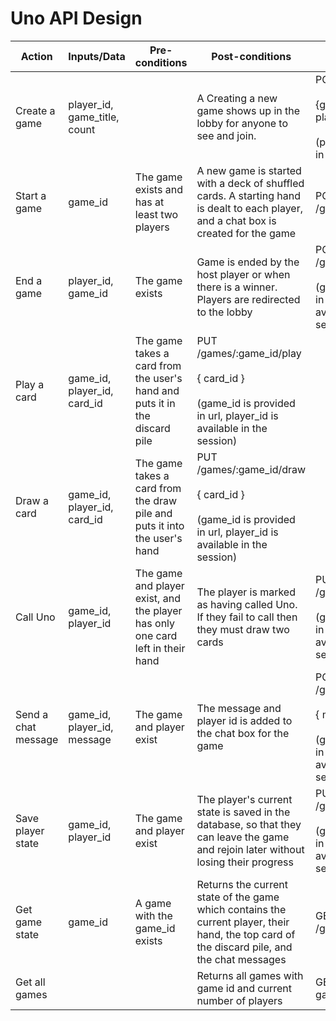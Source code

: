 # Uno API Design

| Action              | Inputs/Data                  | Pre-conditions                                                                 | Post-conditions                                                                                                                                                                                                                                                                                         | API Endpoint                                                                                                              |
| ------------------- | ---------------------------- | ------------------------------------------------------------------------------ | ------------------------------------------------------------------------------------------------------------------------------------------------------------------------------------------------------------------------------------------------------------------------------------------------------- | ------------------------------------------------------------------------------------------------------------------------- |
| Create a game       | player_id, game_title, count |                                                                                | A Creating a new game shows up in the lobby for anyone to see and join.                                                                                                                                                                              | POST /games/create<br><br>{game_title, player_count }<br><br>(player_id is available in the session)                      |
| Start a game        | game_id                      | The game exists and has at least two players                                   | A new game is started with a deck of shuffled cards. A starting hand is dealt to each player, and a chat box is created for the game                                                                                                                                                                    | POST /games/:game_id/start                                                                                                |
| End a game          | player_id, game_id           | The game exists                                                                | Game is ended by the host player or when there is a winner. Players are redirected to the lobby                                                                                                                                                                                                         | POST /games/:game_id/end <br><br>(game_id is provided in url, player_id is available in the session)                      |
| Play a card         | game_id, player_id, card_id  | The game takes a card from the user's hand and puts it in the discard pile | PUT /games/:game_id/play <br><br>{ card_id }<br><br>(game_id is provided in url, player_id is available in the session)   |
| Draw a card         | game_id, player_id, card_id  | The game takes a card from the draw pile and puts it into the user's hand                                                                                                                                                                                               | PUT /games/:game_id/draw <br><br> { card_id } <br><br>(game_id is provided in url, player_id is available in the session) |
| Call Uno            | game_id, player_id           | The game and player exist, and the player has only one card left in their hand | The player is marked as having called Uno. If they fail to call then they must draw two cards                                                                                                                                                                                                           | PUT /games/:game_id/uno <br><br>(game_id is provided in url, player_id is available in the session)                       |
| Send a chat message | game_id, player_id, message  | The game and player exist                                                      | The message and player id is added to the chat box for the game                                                                                                                                                                                                                                         | POST /games/:game_id/chat <br><br>{ message }<br><br>(game_id is provided in url, player_id is available in the session)  |
| Save player state   | game_id, player_id           | The game and player exist                                                      | The player's current state is saved in the database, so that they can leave the game and rejoin later without losing their progress                                                                                                                                                                     | PUT /games/:game_id/state <br><br>(game_id is provided in url, player_id is available in the session)                     |
| Get game state      | game_id                      | A game with the game_id exists                                                 | Returns the current state of the game which contains the current player, their hand, the top card of the discard pile, and the chat messages                                                                                                                                                            | GET /games/:game_id/state                                                                                                 |
| Get all games       |                              |                                                                                | Returns all games with game id and current number of players                                                                                                                                                                                                                                            | GET /games/all-games                                                                                                      |
